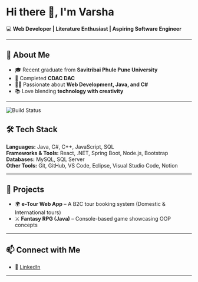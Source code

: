 # Hi there 👋, I'm Varsha 

💻 **Web Developer | Literature Enthusiast | Aspiring Software Engineer**  

---

## 🚀 About Me  
- 🎓 Recent graduate from **Savitribai Phule Pune University**   
- 🌱 Completed **CDAC DAC**  
- 👩‍💻 Passionate about **Web Development, Java, and C#**  
- 📚 Love blending **technology with creativity**  

---
![Build Status](https://github.com/USERNAME/REPO/actions/workflows/main.yml/badge.svg)


## 🛠️ Tech Stack
**Languages:** Java, C#, C++, JavaScript, SQL  
**Frameworks & Tools:** React, .NET, Spring Boot, Node.js, Bootstrap  
**Databases:** MySQL, SQL Server  
**Other Tools:** Git, GitHub, VS Code, Eclipse, Visual Studio Code, Notion

---

## 📌 Projects  
- 🌍 **e-Tour Web App** – A B2C tour booking system (Domestic & International tours)  
- ⚔️ **Fantasy RPG (Java)** – Console-based game showcasing OOP concepts  
 

---

## 📫 Connect with Me  
- 💼 [LinkedIn](https://www.linkedin.com/in/varsha20/)

---


